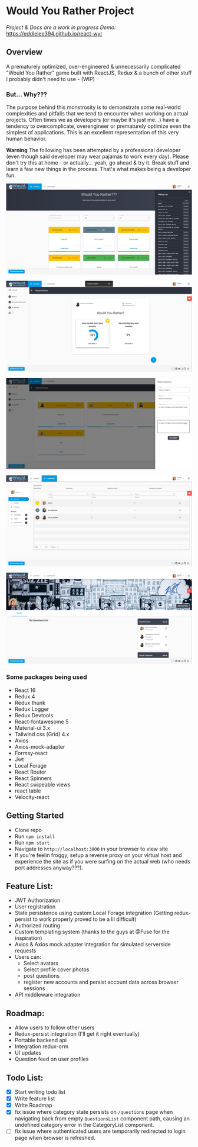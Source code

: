 # Would You Rather Project
*Project & Docs are a work in progress*
*Demo:*  https://eddielee394.github.io/react-wyr

## Overview
A prematurely optimized, over-engineered & unnecessarily complicated "Would You Rather" game built with ReactJS, Redux & a bunch of other stuff I probably didn't need to use - (WIP)

### But... Why???
The purpose behind this monstrosity is to demonstrate some real-world complexities and pitfalls that we tend to encounter when working on actual projects.  Often times we as developers (or maybe it's just me...) have a tendency to overcomplicate, overengineer or prematurely optimize even the simplest of applications.  This is an excellent representation of this very human behavior.

**Warning** The following has been attempted by a professional developer (even though said developer may wear pajamas to work every day). Please don't try this at home - or actually... yeah, go ahead & try it.  Break stuff and learn a few new things in the process.  That's what makes being a developer fun.

![screenshot_dashboard.jpg](docs/screenshots/screenshot_dashboard.jpg)

![screenshot_question.jpg](docs/screenshots/screenshot_question.jpg)

![screenshot_questionAdd.jpg](docs/screenshots/screenshot_questionAdd.jpg)

![screenshot_leaderboard.jpg](docs/screenshots/screenshot_leaderboard.jpg)

![screenshot_profile.jpg](docs/screenshots/screenshot_profile.jpg)

### Some packages being used
- React 16
- Redux 4
- Redux thunk
- Redux Logger
- Redux Devtools
- React-fontawesome 5
- Material-ui 3.x
- Tailwind css (Grid) 4.x
- Axios
- Axios-mock-adapter
- Formsy-react
- Jwt
- Local Forage
- React Router
- React Spinners
- React swipeable views
- react table
- Velocity-react

## Getting Started
- Clone repo
- Run `npm install`
- Run `npm start`
- Navigate to `http://localhost:3000` in your browser to view site
- If you're feelin froggy, setup a reverse proxy on your virtual host and experience the site as if you were surfing on the actual web (who needs port addresses anyway???).

## Feature List:
- JWT Authorization
- User registration
- State persistence using custom Local Forage integration (Getting redux-persist to work properly proved to be a lil difficult)
- Authorized routing
- Custom templating system (thanks to the guys at @Fuse for the inspiration)
- Axios & Axios mock adapter integration for simulated serverside requests
- Users can:
  - Select avatars
  - Select profile cover photos
  - post questions
  - register new accounts and persist account data across browser sessions
- API middleware integration

## Roadmap: 
- Allow users to follow other users
- Redux-persist integration (I'll get it right eventually)
- Portable backend api
- Integration redux-orm
- UI updates
- Question feed on user profiles

## Todo List:
- [x] Start writing todo list
- [x] Write feature list
- [x] Write Roadmap
- [x] fix issue where category state persists on `/questions` page  when navigating back from empty `QuestionsList` component path, causing an undefined category error in the CategoryList component.
- [ ] fix issue where authenticated users are temporarily redirected to login page when browser is refreshed.

